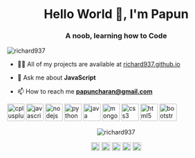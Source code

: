 

<!--
**richard937/richard937** is a ✨ _special_ ✨ repository because its `README.md` (this file) appears on your GitHub profile. -->
<h1 align="center">Hello World 👋, I'm Papun</h1>
<h3 align="center">A noob, learning how to Code</h3>
<p align="left"> <img src="https://komarev.com/ghpvc/?username=richard937" alt="richard937" /> </p>

- 👨‍💻 All of my projects are available at [richard937.github.io](https://richard937.github.io/)

- 💬 Ask me about **JavaScript**

- 📫 How to reach me **papuncharan@gmail.com**

<p align="left"> 
<img src="https://devicons.github.io/devicon/devicon.git/icons/cplusplus/cplusplus-original.svg" alt="cplusplus" width="40" height="40"/> 
<img src="https://devicons.github.io/devicon/devicon.git/icons/javascript/javascript-original.svg" alt="javascript" width="40" height="40"/> 
<img src="https://devicons.github.io/devicon/devicon.git/icons/nodejs/nodejs-original.svg" alt="nodejs" width="40" height="40"/> 
<img src="https://devicons.github.io/devicon/devicon.git/icons/python/python-original.svg" alt="python" width="40" height="40"/>
<img src="https://devicons.github.io/devicon/devicon.git/icons/java/java-original.svg" alt="java" width="40" height="40"/>   
<img src="https://devicons.github.io/devicon/devicon.git/icons/mongodb/mongodb-original.svg" alt="mongodb" width="40" height="40"/>
<img src="https://devicons.github.io/devicon/devicon.git/icons/css3/css3-original-wordmark.svg" alt="css3" width="40" height="40""/> 
<img src="https://devicons.github.io/devicon/devicon.git/icons/html5/html5-original-wordmark.svg" alt="html5" width="40" height="40"/> 
<img src="https://devicons.github.io/devicon/devicon.git/icons/bootstrap/bootstrap-plain.svg" alt="bootstrap" width="40" height="40"/>  
</p>
<p align="center"> 
  <img src="https://github-readme-stats.vercel.app/api?username=richard937&show_icons=true" alt="richard937" /> 
</p>

<p align="center">
<a href="https://codepen.io/Tyson89" target="blank"><img align="center" src="https://cdn.jsdelivr.net/npm/simple-icons@3.0.1/icons/codepen.svg" alt="richard937" height="20" width="20" /></a>
<a href="https://linkedin.com/in/papun-charan-b7a4a3156" target="blank"><img align="center" src="https://cdn.jsdelivr.net/npm/simple-icons@3.0.1/icons/linkedin.svg" alt="papun-charan-b7a4a3156" height="20" width="20" /></a>
<a href="https://stackoverflow.com/users/11912071/richard937" target="blank"><img align="center" src="https://cdn.jsdelivr.net/npm/simple-icons@3.0.1/icons/stackoverflow.svg" alt="richard937" height="20" width="20" /></a>
<a href="https://fb.com/papun.charan" target="blank"><img align="center" src="https://cdn.jsdelivr.net/npm/simple-icons@3.0.1/icons/facebook.svg" alt="papun.charan" height="20" width="20" /></a>
<a href="https://instagram.com/papn_chrn" target="blank"><img align="center" src="https://cdn.jsdelivr.net/npm/simple-icons@3.0.1/icons/instagram.svg" alt="papn_chrn" height="20" width="20" /></a>
</p>
